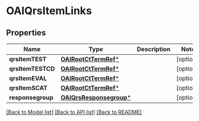 # OAIQrsItemLinks

## Properties
Name | Type | Description | Notes
------------ | ------------- | ------------- | -------------
**qrsItemTEST** | [**OAIRootCtTermRef***](OAIRootCtTermRef.md) |  | [optional] 
**qrsItemTESTCD** | [**OAIRootCtTermRef***](OAIRootCtTermRef.md) |  | [optional] 
**qrsItemEVAL** | [**OAIRootCtTermRef***](OAIRootCtTermRef.md) |  | [optional] 
**qrsItemSCAT** | [**OAIRootCtTermRef***](OAIRootCtTermRef.md) |  | [optional] 
**responsegroup** | [**OAIQrsResponsegroup***](OAIQrsResponsegroup.md) |  | [optional] 

[[Back to Model list]](../README.md#documentation-for-models) [[Back to API list]](../README.md#documentation-for-api-endpoints) [[Back to README]](../README.md)


